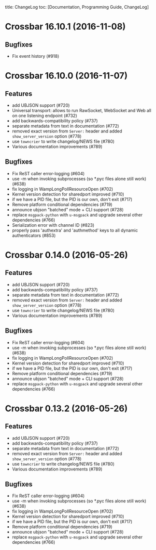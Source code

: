 title: ChangeLog
toc: [Documentation, Programming Guide, ChangeLog]


Crossbar 16.10.1 (2016-11-08)
=============================

Bugfixes
--------

- Fix event history (#918)


Crossbar 16.10.0 (2016-11-07)
=============================

Features
--------

- add UBJSON support (#720)
- Universal transport: allows to run RawSocket, WebSocket and Web all
  on one listening endpoint (#732)
- add backwards-compatibility policy (#737)
- separate metadata from text in documentation (#772)
- removed exact version from ``Server:`` header and added
  ``show_server_version`` option (#778)
- use ``towncrier`` to write changelog/NEWS file (#780)
- Various documentation improvements (#789)

Bugfixes
--------

- Fix ReST caller error-logging (#604)
- use -m when invoking subprocesses (so *.pyc files alone still work)
  (#638)
- fix logging in WampLongPollResourceOpen (#702)
- Kernel version detection for sharedport improved (#710)
- if we have a PID file, but the PID is our own, don't exit (#717)
- Remove platform conditional dependencies (#719)
- announce ubjson "batched" mode + CLI support (#728)
- replace ``msgpack-python`` with ``u-msgpack`` and upgrade several
  other dependencies (#766)
- Serialization error with channel ID (#823)
- properly pass 'authextra' and 'authmethod' keys to all dynamic
  authenticators (#853)


Crossbar 0.14.0 (2016-05-26)
============================

Features
--------

- add UBJSON support (#720)
- add backwards-compatibility policy (#737)
- separate metadata from text in documentation (#772)
- removed exact version from ``Server:`` header and added
  ``show_server_version`` option (#778)
- use ``towncrier`` to write changelog/NEWS file (#780)
- Various documentation improvements (#789)

Bugfixes
--------

- Fix ReST caller error-logging (#604)
- use -m when invoking subprocesses (so *.pyc files alone still work)
  (#638)
- fix logging in WampLongPollResourceOpen (#702)
- Kernel version detection for sharedport improved (#710)
- if we have a PID file, but the PID is our own, don't exit (#717)
- Remove platform conditional dependencies (#719)
- announce ubjson "batched" mode + CLI support (#728)
- replace ``msgpack-python`` with ``u-msgpack`` and upgrade several
  other dependencies (#766)


Crossbar 0.13.2 (2016-05-26)
============================

Features
--------

- add UBJSON support (#720)
- add backwards-compatibility policy (#737)
- separate metadata from text in documentation (#772)
- removed exact version from ``Server:`` header and added
  ``show_server_version`` option (#778)
- use ``towncrier`` to write changelog/NEWS file (#780)
- Various documentation improvements (#789)

Bugfixes
--------

- Fix ReST caller error-logging (#604)
- use -m when invoking subprocesses (so *.pyc files alone still work)
  (#638)
- fix logging in WampLongPollResourceOpen (#702)
- Kernel version detection for sharedport improved (#710)
- if we have a PID file, but the PID is our own, don't exit (#717)
- Remove platform conditional dependencies (#719)
- announce ubjson "batched" mode + CLI support (#728)
- replace ``msgpack-python`` with ``u-msgpack`` and upgrade several
  other dependencies (#766)
